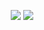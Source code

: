 <p align="center"> 
  <img src="https://github-readme-streak-stats.herokuapp.com?user=shubhamcodez&theme=dracula" />
  <img src="https://activity-graph.herokuapp.com/graph?username=shubhamcodez&theme=dracula&hide_border=true" />
<!--   <img src="https://github-readme-stats.vercel.app/api?username=shubhamcodez&theme=dracula&show_icons=true&count_private=true" />
  <img src="https://github-readme-stats.vercel.app/api/top-langs/?username=shubhamcodez&theme=dracula&show_icons=true&count_private=true&layout=compact" /> -->
</p>
